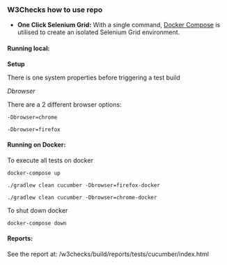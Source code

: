 ### W3Checks how to use repo

* __One Click Selenium Grid:__ With a single command, [Docker Compose](https://docs.docker.com/compose/overview/) is utilised to create an isolated Selenium Grid environment.


#### Running local:
__Setup__

There is one system properties before triggering a test build

_Dbrowser_

There are a 2 different browser options:


`-Dbrowser=chrome`

`-Dbrowser=firefox`

#### Running on Docker:

To execute all tests on docker

`docker-compose up`

`./gradlew clean cucumber -Dbrowser=firefox-docker`

`./gradlew clean cucumber -Dbrowser=chrome-docker`

To shut down docker

`docker-compose down`

#### Reports:
See the report at: /w3checks/build/reports/tests/cucumber/index.html

